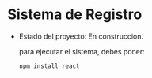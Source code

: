 <h1>Sistema de Registro</h1>

- Estado del proyecto: En construccion.

  para ejecutar el sistema, debes poner:

  ````npm install react````
  
